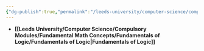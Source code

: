 ```yaml
---
{"dg-publish":true,"permalink":"/leeds-university/computer-science/compulsory-modules/fundamental-math-concepts/fundamental-math-concepts/"}
---
```


- **[[Leeds University/Computer Science/Compulsory Modules/Fundamental Math Concepts/Fundamentals of Logic/Fundamentals of Logic\|Fundamentals of Logic]]**
